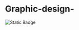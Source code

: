 # Graphic-design-

![Static Badge](https://img.shields.io/badge/build-armen-brightgreen?style=for-the-badge)
